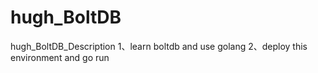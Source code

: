# hugh_BoltDB
hugh_BoltDB_Description
1、learn boltdb and use golang
2、deploy this environment and go run
